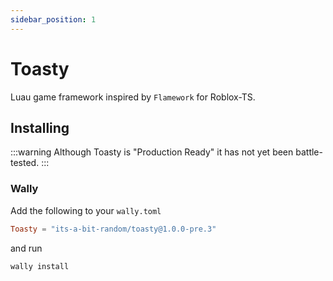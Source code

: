 ```yaml
---
sidebar_position: 1
---
```


# Toasty

Luau game framework inspired by `Flamework` for Roblox-TS.

## Installing

:::warning
Although Toasty is "Production Ready" it has not yet been battle-tested.
:::

### Wally

Add the following to your `wally.toml`

```toml
Toasty = "its-a-bit-random/toasty@1.0.0-pre.3"
```

and run

```sh
wally install
```